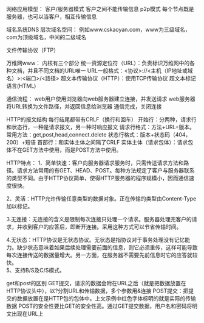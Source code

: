 网络应用模型：
客户/服务器模式
客户之间不能传输信息
p2p模式
每个节点既是服务器，也可以当客户，相互传输信息

域名系统DNS
层次域名空间：
例如www.cskaoyan.com，www为三级域名，com为顶级域名，中间的二级域名

文件传输协议（FTP）

万维网www：
内核有三个部分
统一资源定位符（URL）：负责标识万维网中的各种文档，并且不同文档的URL唯一
URL一般格式：<协议>://<主机（IP地址或域名）>:<端口>/<路径>
超文本传输协议（HTTP）：使用TCP传输协议
超文本标记语言(HTML)

通信流程：
web用户使用浏览器向web服务器建立连接，并发送请求
web服务器将URL转换为文件路径，并返回信息给浏览器
通信完成，关闭连接

HTTP的报文结构
每行结尾都带有CRLF（换行和回车）
开始行：分两种，请求行和状态行，一种是请求报文，另一种时响应报文
请求行格式：方法+URL+版本。常用方法：get,post,head,connect.delete
状态行格式：版本+状态码（404，200）+短语
首部行：和实体主体之间隔了CRLF
实体主体（请求包体）：请求包体不在GET方法中使用，而是POST方法中使用。

HTTP特点：
1、简单快速：客户向服务器请求服务时，只需传送请求方法和路径。请求方法常用的有GET、HEAD、POST。每种方法规定了客户与服务器联系的类型不同。由于HTTP协议简单，使得HTTP服务器的程序规模小，因而通信速度很快。

2、灵活：HTTP允许传输任意类型的数据对象。正在传输的类型由Content-Type加以标记。

3.无连接：无连接的含义是限制每次连接只处理一个请求。服务器处理完客户的请求，并收到客户的应答后，即断开连接。采用这种方式可以节省传输时间。

4.无状态：HTTP协议是无状态协议。无状态是指协议对于事务处理没有记忆能力。缺少状态意味着如果后续处理需要前面的信息，则它必须重传，这样可能导致每次连接传送的数据量增大。另一方面，在服务器不需要先前信息时它的应答就较快。  
5、支持B/S及C/S模式。

get和post的区别
GET提交，请求的数据会附在URL之后（就是把数据放置在HTTP协议头中），以?分割URL和传输数据，多个参数用&连接
POST提交：把提交的数据放置在是HTTP包的包体中。上文示例中红色字体标明的就是实际的传输数据
POST的安全性要比GET的安全性高。通过GET提交数据，用户名和密码将明文出现在URL上